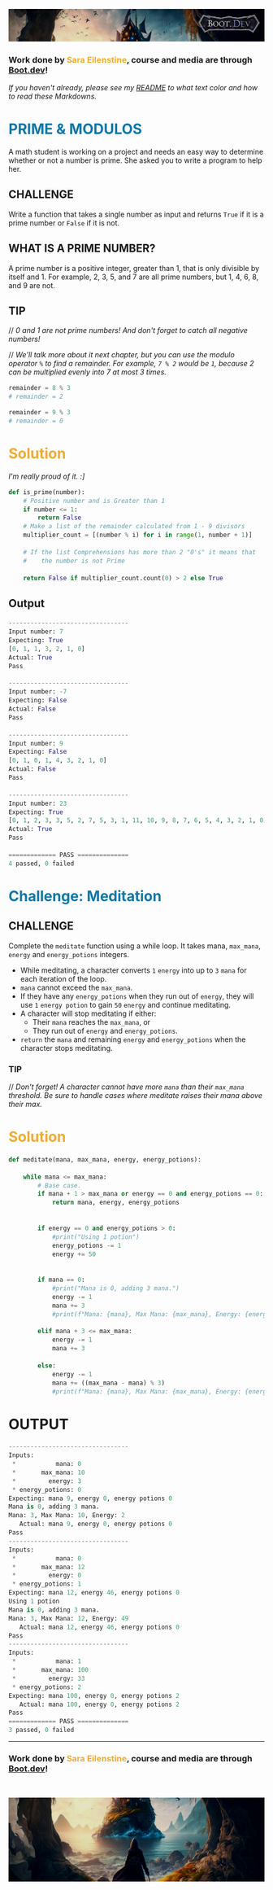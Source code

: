 ![alt text](img/image-3.png)

### Work done by <span style="color:#ECAD35">Sara Eilenstine</span>, course and media are through <a href="https://www.boot.dev/">Boot.dev</a>!

_If you haven't already, please see my <a href="https://github.com/cattelia/Boot.dev">README</a> to what text color and how to read these Markdowns._
<br>

# <span style="color:#0F77A5"><strong>PRIME & MODULOS</strong></span>

A math student is working on a project and needs an easy way to determine whether or not a number is prime. She asked you to write a program to help her.

## CHALLENGE

Write a function that takes a single number as input and returns `True` if it is a prime number or `False` if it is not.

## WHAT IS A PRIME NUMBER?

A prime number is a positive integer, greater than 1, that is only divisible by itself and 1. For example, 2, 3, 5, and 7 are all prime numbers, but 1, 4, 6, 8, and 9 are not.

## TIP

// _0 and 1 are not prime numbers! And don't forget to catch all negative numbers!_

// _We'll talk more about it next chapter, but you can use the modulo operator `%` to find a remainder. For example, `7 % 2` would be `1`, because 2 can be multiplied evenly into 7 at most 3 times._

```python
remainder = 8 % 3
# remainder = 2
```

```python
remainder = 9 % 3
# remainder = 0
```

# <span style="color:#ECAD35">Solution</span>

_I'm really proud of it. :]_

```python
def is_prime(number):
    # Positive number and is Greater than 1
    if number <= 1:
        return False
    # Make a list of the remainder calculated from 1 - 9 divisors
    multiplier_count = [(number % i) for i in range(1, number + 1)]

    # If the list Comprehensions has more than 2 "0's" it means that
    #    the number is not Prime

    return False if multiplier_count.count(0) > 2 else True
```

## Output

```python
---------------------------------
Input number: 7
Expecting: True
[0, 1, 1, 3, 2, 1, 0]
Actual: True
Pass

---------------------------------
Input number: -7
Expecting: False
Actual: False
Pass

---------------------------------
Input number: 9
Expecting: False
[0, 1, 0, 1, 4, 3, 2, 1, 0]
Actual: False
Pass

---------------------------------
Input number: 23
Expecting: True
[0, 1, 2, 3, 3, 5, 2, 7, 5, 3, 1, 11, 10, 9, 8, 7, 6, 5, 4, 3, 2, 1, 0]
Actual: True
Pass

============= PASS ==============
4 passed, 0 failed
```

# <span style="color:#0F77A5"><strong>Challenge: Meditation</strong></span>

## CHALLENGE

Complete the `meditate` function using a while loop. It takes mana, `max_mana`, `energy` and `energy_potions` integers.

- While meditating, a character converts `1` `energy` into up to `3` `mana` for each iteration of the loop.
- `mana` cannot exceed the `max_mana`.
- If they have any `energy_potions` when they run out of `energy`, they will use `1` `energy potion` to gain `50` `energy` and continue meditating.
- A character will stop meditating if either:
  - Their `mana` reaches the `max_mana`, or
  - They run out of `energy` and `energy_potions`.
- `return` the `mana` and remaining `energy` and `energy_potions` when the character stops meditating.

### TIP

// _Don't forget! A character cannot have more `mana` than their `max_mana` threshold. Be sure to handle cases where meditate raises their mana above their max._

# <span style="color:#ECAD35">Solution</span>

```python
def meditate(mana, max_mana, energy, energy_potions):

    while mana <= max_mana:
        # Base case.
        if mana + 1 > max_mana or energy == 0 and energy_potions == 0:
            return mana, energy, energy_potions


        if energy == 0 and energy_potions > 0:
            #print("Using 1 potion")
            energy_potions -= 1
            energy += 50


        if mana == 0:
            #print("Mana is 0, adding 3 mana.")
            energy -= 1
            mana += 3
            #print(f"Mana: {mana}, Max Mana: {max_mana}, Energy: {energy}")

        elif mana + 3 <= max_mana:
            energy -= 1
            mana += 3

        else:
            energy -= 1
            mana += ((max_mana - mana) % 3)
            #print(f"Mana: {mana}, Max Mana: {max_mana}, Energy: {energy}")
```

# OUTPUT

```python
---------------------------------
Inputs:
 *           mana: 0
 *       max_mana: 10
 *         energy: 3
 * energy_potions: 0
Expecting: mana 9, energy 0, energy potions 0
Mana is 0, adding 3 mana.
Mana: 3, Max Mana: 10, Energy: 2
   Actual: mana 9, energy 0, energy potions 0
Pass
---------------------------------
Inputs:
 *           mana: 0
 *       max_mana: 12
 *         energy: 0
 * energy_potions: 1
Expecting: mana 12, energy 46, energy potions 0
Using 1 potion
Mana is 0, adding 3 mana.
Mana: 3, Max Mana: 12, Energy: 49
   Actual: mana 12, energy 46, energy potions 0
Pass
---------------------------------
Inputs:
 *           mana: 1
 *       max_mana: 100
 *         energy: 33
 * energy_potions: 2
Expecting: mana 100, energy 0, energy potions 2
   Actual: mana 100, energy 0, energy potions 2
Pass
============= PASS ==============
3 passed, 0 failed
```

---

### Work done by <span style="color:#ECAD35">Sara Eilenstine</span>, course and media are through <a href="https://www.boot.dev/">Boot.dev</a>!

<br>

![alt text](img/image-4.png)
